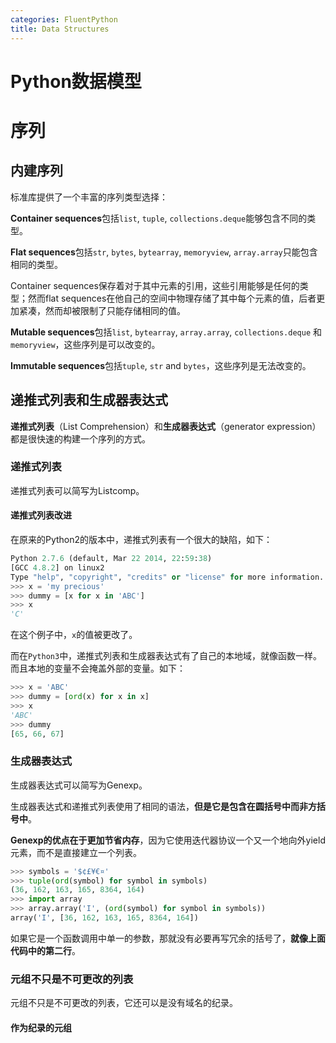 ```yaml
---
categories: FluentPython
title: Data Structures
---
```


# Python数据模型

# 序列

## 内建序列

标准库提供了一个丰富的序列类型选择：

**Container sequences**包括`list`, `tuple`, `collections.deque`能够包含不同的类型。

**Flat sequences**包括`str`, `bytes`, `bytearray`, `memoryview`, `array.array`只能包含相同的类型。

Container sequences保存着对于其中元素的引用，这些引用能够是任何的类型；然而flat sequences在他自己的空间中物理存储了其中每个元素的值，后者更加紧凑，然而却被限制了只能存储相同的值。

**Mutable sequences**包括`list`, `bytearray`, `array.array`, `collections.deque` 和 `memoryview`，这些序列是可以改变的。

**Immutable sequences**包括`tuple`, `str` and `bytes`，这些序列是无法改变的。

## 递推式列表和生成器表达式

**递推式列表**（List Comprehension）和**生成器表达式**（generator expression）都是很快速的构建一个序列的方式。

### 递推式列表

递推式列表可以简写为Listcomp。

#### 递推式列表改进

在原来的Python2的版本中，递推式列表有一个很大的缺陷，如下：

```python
Python 2.7.6 (default, Mar 22 2014, 22:59:38)
[GCC 4.8.2] on linux2
Type "help", "copyright", "credits" or "license" for more information.
>>> x = 'my precious'
>>> dummy = [x for x in 'ABC']
>>> x
'C'
```

在这个例子中，`x`的值被更改了。

而在`Python3`中，递推式列表和生成器表达式有了自己的本地域，就像函数一样。而且本地的变量不会掩盖外部的变量。如下：

```python
>>> x = 'ABC'
>>> dummy = [ord(x) for x in x]
>>> x
'ABC'
>>> dummy
[65, 66, 67]
```

### 生成器表达式

生成器表达式可以简写为Genexp。

生成器表达式和递推式列表使用了相同的语法，**但是它是包含在圆括号中而非方括号中**。

**Genexp的优点在于更加节省内存**，因为它使用迭代器协议一个又一个地向外yield元素，而不是直接建立一个列表。

```python
>>> symbols = '$¢£¥€¤'
>>> tuple(ord(symbol) for symbol in symbols)
(36, 162, 163, 165, 8364, 164)
>>> import array
>>> array.array('I', (ord(symbol) for symbol in symbols))
array('I', [36, 162, 163, 165, 8364, 164])
```

如果它是一个函数调用中单一的参数，那就没有必要再写冗余的括号了，**就像上面代码中的第二行**。

### 元组不只是不可更改的列表

元组不只是不可更改的列表，它还可以是没有域名的纪录。

#### 作为纪录的元组

